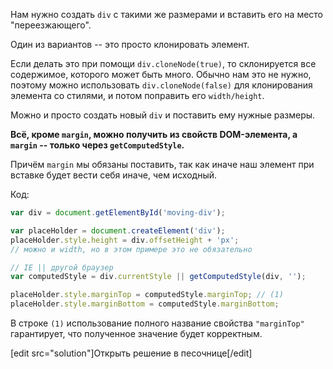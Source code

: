 Нам нужно создать `div` с такими же размерами и вставить его на место "переезжающего".

Один из вариантов -- это просто клонировать элемент.

Если делать это при помощи `div.cloneNode(true)`, то склонируется все содержимое, которого может быть много. Обычно нам это не нужно, поэтому можно использовать `div.cloneNode(false)` для клонирования элемента со стилями, и потом поправить его `width/height`. 

Можно и просто создать новый `div` и поставить ему нужные размеры. 

**Всё, кроме `margin`, можно получить из свойств DOM-элемента, а `margin` -- только через `getComputedStyle`.**

Причём `margin` мы обязаны поставить, так как иначе наш элемент при вставке будет вести себя иначе, чем исходный.

Код:

```js
var div = document.getElementById('moving-div');

var placeHolder = document.createElement('div');
placeHolder.style.height = div.offsetHeight + 'px';
// можно и width, но в этом примере это не обязательно

// IE || другой браузер
var computedStyle = div.currentStyle || getComputedStyle(div, '');

placeHolder.style.marginTop = computedStyle.marginTop; // (1)
placeHolder.style.marginBottom = computedStyle.marginBottom;
```

В строке `(1)` использование полного название свойства `"marginTop"` гарантирует, что полученное значение будет корректным.

[edit src="solution"]Открыть решение в песочнице[/edit]